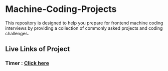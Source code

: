 # Machine-Coding-Projects
This repository is designed to help you prepare for frontend machine coding interviews by providing a collection of commonly asked projects and coding challenges.

## Live Links of Project
### Timer :  [Click here](https://main--clockisticking.netlify.app/) 
